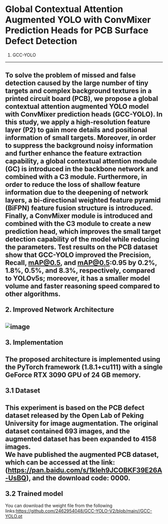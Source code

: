 Global Contextual Attention Augmented YOLO with ConvMixer Prediction Heads for PCB Surface Defect Detection
=
1. GCC-YOLO
----

To solve the problem of missed and false detection caused by the large number of tiny targets and complex background textures in a printed circuit board (PCB), we propose a global contextual attention augmented YOLO model with ConvMixer prediction heads (GCC-YOLO). In this study, we apply a high-resolution feature layer (P2) to gain more details and positional information of small targets. Moreover, in order to suppress the background noisy information and further enhance the feature extraction capability, a global contextual attention module (GC) is introduced in the backbone network and combined with a C3 module. Furthermore, in order to reduce the loss of shallow feature information due to the deepening of network layers, a bi-directional weighted feature pyramid (BiFPN) feature fusion structure is introduced. Finally, a ConvMixer module is introduced and combined with the C3 module to create a new prediction head, which improves the small target detection capability of the model while reducing the parameters. Test results on the PCB dataset show that GCC-YOLO improved the Precision, Recall, mAP@0.5, and mAP@0.5:0.95 by 0.2%, 1.8%, 0.5%, and 8.3%, respectively, compared to YOLOv5s; moreover, it has a smaller model volume and faster reasoning speed compared to other algorithms.  <br>  <br>
2. Improved Network Architecture
----
![image](https://github.com/2462954048/GCC-YOLO-V2/assets/45593319/2d8fd4d8-20a4-4692-8e82-bd3a685440cd)  <br>  <br>
3. Implementation
----
The proposed architecture is implemented using the PyTorch framework (1.8.1+cu111) with a single GeForce RTX 3090 GPU of 24 GB memory.  <br>  <br>
3.1 Dataset
-----
This experiment is based on the PCB defect dataset released by the Open Lab of Peking University for image augmentation. The original dataset contained 693 images, and the augmented dataset has been expanded to 4158 images.   <br>
We have published the augmented PCB dataset, which can be accessed at the link: (https://pan.baidu.com/s/1kIeh9JCOBKF39E26A-UsBQ), and the download code: 0000.  <br>  <br>
3.2 Trained model
-----
You can download the weight file from the following links:https://github.com/2462954048/GCC-YOLO-V2/blob/main//GCC-YOLO.pt  <br>  <br>




